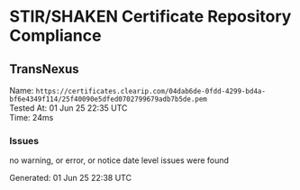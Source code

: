 # STIR/SHAKEN Certificate Repository Compliance

## TransNexus

Name: `https://certificates.clearip.com/04dab6de-0fdd-4299-bd4a-bf6e4349f114/25f40090e5dfed0702799679adb7b5de.pem`\
Tested At: 01 Jun 25 22:35 UTC\
Time: 24ms

### Issues

no warning, or error, or notice date level issues were found

Generated: 01 Jun 25 22:38 UTC